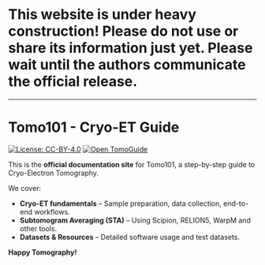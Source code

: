 ﻿# This website is under heavy construction! Please do not use or share its information just yet. Please wait until the authors communicate the official release.

---

# Tomo101 - Cryo-ET Guide

[![License: CC-BY-4.0](https://img.shields.io/badge/License-CC%20BY--4.0-lightgrey.svg?style=flat)](https://creativecommons.org/licenses/by/4.0/)
[![Open TomoGuide](https://img.shields.io/badge/Open%20TomoGuide-Here-violet?style=flat)](https://tomoguide.github.io/)


This is the **official documentation site** for Tomo101, a step-by-step guide to Cryo-Electron Tomography.

We cover:
- **Cryo-ET fundamentals** – Sample preparation, data collection, end-to-end workflows.
- **Subtomogram Averaging (STA)** – Using Scipion, RELION5, WarpM and other tools.
- **Datasets & Resources** – Detailed software usage and test datasets.

**Happy Tomography!**  
